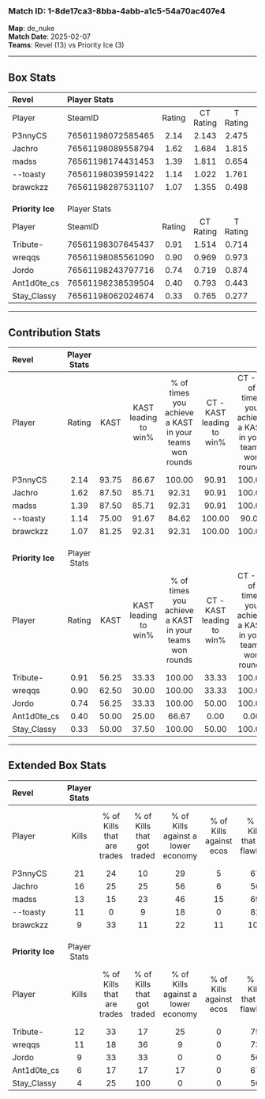 ### Match ID: 1-8de17ca3-8bba-4abb-a1c5-54a70ac407e4  
**Map**: de_nuke  
**Match Date**: 2025-02-07  
**Teams**: Revel (13) vs Priority Ice (3)  

---  

## Box Stats  

| **Revel**        | Player Stats      |        |           |          |       |       |       |         |        |      |     |
| :- | :- | :-: | :-: | :-: | :-: | :-: | :-: | :-: | :-: | :-: | :-: |
| Player           | SteamID           | Rating | CT Rating | T Rating | KAST  |  ADR  | Kills | Assists | Deaths | K/D  | HS% |
| P3nnyCS          | 76561198072585465 |  2.14  |   2.143   |  2.475   | 93.75 | 124.8 |  21   |    5    |   5    | 4.20 | 71  |
| Jachro           | 76561198089558794 |  1.62  |   1.684   |  1.815   | 87.50 | 96.4  |  16   |    7    |   9    | 1.78 | 56  |
| madss            | 76561198174431453 |  1.39  |   1.811   |  0.654   | 87.50 | 96.1  |  13   |    7    |   11   | 1.18 | 69  |
| --toasty         | 76561198039591422 |  1.14  |   1.022   |  1.761   | 75.00 | 80.6  |  11   |    2    |   10   | 1.10 | 63  |
| brawckzz         | 76561198287531107 |  1.07  |   1.355   |  0.498   | 81.25 | 48.1  |   9   |    2    |   7    | 1.29 | 33  |
|                  |                   |        |           |          |       |       |       |         |        |      |     |
|                  |                   |        |           |          |       |       |       |         |        |      |     |
|                  |                   |        |           |          |       |       |       |         |        |      |     |
| **Priority Ice** | Player Stats      |        |           |          |       |       |       |         |        |      |     |
| Player           | SteamID           | Rating | CT Rating | T Rating | KAST  |  ADR  | Kills | Assists | Deaths | K/D  | HS% |
| Tribute-         | 76561198307645437 |  0.91  |   1.514   |  0.714   | 56.25 | 68.8  |  12   |    1    |   13   | 0.92 | 50  |
| wreqqs           | 76561198085561090 |  0.90  |   0.969   |  0.973   | 62.50 | 76.6  |  11   |    2    |   14   | 0.79 | 63  |
| Jordo            | 76561198243797716 |  0.74  |   0.719   |  0.874   | 56.25 | 70.3  |   9   |    3    |   14   | 0.64 | 66  |
| Ant1d0te_cs      | 76561198238539504 |  0.40  |   0.793   |  0.443   | 50.00 | 41.8  |   6   |    2    |   15   | 0.40 | 83  |
| Stay_Classy      | 76561198062024674 |  0.33  |   0.765   |  0.277   | 50.00 | 42.7  |   4   |    3    |   14   | 0.29 | 75  |
---  

## Contribution Stats  

| **Revel**        | Player Stats |       |                      |                                                        |                           |                                                             |                          |                                                            |
| :- | :-: | :-: | :-: | :-: | :-: | :-: | :-: | :-: |
| Player           |    Rating    | KAST  | KAST leading to win% | % of times you achieve a KAST in your teams won rounds | CT - KAST leading to win% | CT - % of times you achieve a KAST in your teams won rounds | T - KAST leading to win% | T - % of times you achieve a KAST in your teams won rounds |
| P3nnyCS          |     2.14     | 93.75 |        86.67         |                         100.00                         |           90.91           |                           100.00                            |          75.00           |                           100.00                           |
| Jachro           |     1.62     | 87.50 |        85.71         |                         92.31                          |           90.91           |                           100.00                            |          66.67           |                           66.67                            |
| madss            |     1.39     | 87.50 |        85.71         |                         92.31                          |           90.91           |                           100.00                            |          66.67           |                           66.67                            |
| --toasty         |     1.14     | 75.00 |        91.67         |                         84.62                          |          100.00           |                            90.00                            |          66.67           |                           66.67                            |
| brawckzz         |     1.07     | 81.25 |        92.31         |                         92.31                          |          100.00           |                           100.00                            |          66.67           |                           66.67                            |
|                  |              |       |                      |                                                        |                           |                                                             |                          |                                                            |
|                  |              |       |                      |                                                        |                           |                                                             |                          |                                                            |
|                  |              |       |                      |                                                        |                           |                                                             |                          |                                                            |
| **Priority Ice** | Player Stats |       |                      |                                                        |                           |                                                             |                          |                                                            |
| Player           |    Rating    | KAST  | KAST leading to win% | % of times you achieve a KAST in your teams won rounds | CT - KAST leading to win% | CT - % of times you achieve a KAST in your teams won rounds | T - KAST leading to win% | T - % of times you achieve a KAST in your teams won rounds |
| Tribute-         |     0.91     | 56.25 |        33.33         |                         100.00                         |           33.33           |                           100.00                            |          33.33           |                           100.00                           |
| wreqqs           |     0.90     | 62.50 |        30.00         |                         100.00                         |           33.33           |                           100.00                            |          28.57           |                           100.00                           |
| Jordo            |     0.74     | 56.25 |        33.33         |                         100.00                         |           50.00           |                           100.00                            |          28.57           |                           100.00                           |
| Ant1d0te_cs      |     0.40     | 50.00 |        25.00         |                         66.67                          |           0.00            |                            0.00                             |          33.33           |                           100.00                           |
| Stay_Classy      |     0.33     | 50.00 |        37.50         |                         100.00                         |           50.00           |                           100.00                            |          33.33           |                           100.00                           |
---  

## Extended Box Stats  

| **Revel**        | Player Stats |                            |                            |                                    |                         |                              |                                 |        |                             |                                     |                          |                               |                            |
| :- | :-: | :-: | :-: | :-: | :-: | :-: | :-: | :-: | :-: | :-: | :-: | :-: | :-: |
| Player           |    Kills     | % of Kills that are trades | % of Kills that got traded | % of Kills against a lower economy | % of Kills against ecos | % of Kills that are flawless | % of Kills that are close duels | Deaths | % of Deaths that get traded | % of Deaths against a lower economy | % of Deaths against ecos | % of Deaths that are flawless | % of Deaths that are close |
| P3nnyCS          |      21      |             24             |             10             |                 29                 |            5            |              67              |                0                |   5    |             40              |                  0                  |            0             |              40               |             0              |
| Jachro           |      16      |             25             |             25             |                 56                 |            6            |              56              |                0                |   9    |             33              |                 11                  |            0             |              56               |             11             |
| madss            |      13      |             15             |             23             |                 46                 |           15            |              69              |                8                |   11   |             36              |                 27                  |            0             |              91               |             0              |
| --toasty         |      11      |             0              |             9              |                 18                 |            0            |              82              |                0                |   10   |             30              |                 30                  |            0             |              60               |             10             |
| brawckzz         |      9       |             33             |             11             |                 22                 |           11            |             100              |                0                |   7    |             29              |                 14                  |            0             |              86               |             0              |
|                  |              |                            |                            |                                    |                         |                              |                                 |        |                             |                                     |                          |                               |                            |
|                  |              |                            |                            |                                    |                         |                              |                                 |        |                             |                                     |                          |                               |                            |
|                  |              |                            |                            |                                    |                         |                              |                                 |        |                             |                                     |                          |                               |                            |
| **Priority Ice** | Player Stats |                            |                            |                                    |                         |                              |                                 |        |                             |                                     |                          |                               |                            |
| Player           |    Kills     | % of Kills that are trades | % of Kills that got traded | % of Kills against a lower economy | % of Kills against ecos | % of Kills that are flawless | % of Kills that are close duels | Deaths | % of Deaths that get traded | % of Deaths against a lower economy | % of Deaths against ecos | % of Deaths that are flawless | % of Deaths that are close |
| Tribute-         |      12      |             33             |             17             |                 25                 |            0            |              75              |                0                |   13   |              0              |                 15                  |            0             |              69               |             0              |
| wreqqs           |      11      |             18             |             36             |                 9                  |            0            |              73              |                0                |   14   |             14              |                 14                  |            0             |              71               |             7              |
| Jordo            |      9       |             33             |             33             |                 0                  |            0            |              56              |               11                |   14   |             21              |                 14                  |            0             |              71               |             0              |
| Ant1d0te_cs      |      6       |             17             |             17             |                 17                 |            0            |              67              |               17                |   15   |             27              |                 13                  |            0             |              73               |             0              |
| Stay_Classy      |      4       |             25             |            100             |                 0                  |            0            |              50              |                0                |   14   |             14              |                 14                  |            0             |              71               |             0              |
